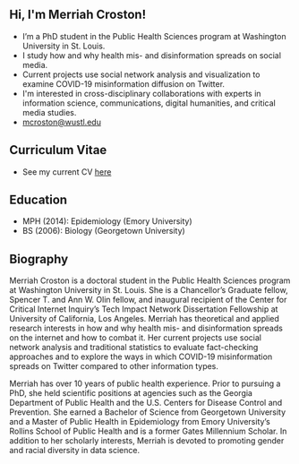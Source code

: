 ## Hi, I'm Merriah Croston!

- I’m a PhD student in the Public Health Sciences program at Washington University in St. Louis. 
- I study how and why health mis- and disinformation spreads on social media. 
- Current projects use social network analysis and visualization to examine COVID-19 misinformation diffusion on Twitter. 
- I'm interested in cross-disciplinary collaborations with experts in information science, communications, digital humanities, and critical media studies.
- mcroston@wustl.edu

## Curriculum Vitae

- See my current CV [here](https://wustl.box.com/shared/static/jvps84xfo44ec82kckvn1y22xjlkcud1.pdf)

## Education

- MPH (2014): Epidemiology (Emory University)
- BS (2006): Biology (Georgetown University)

<!---
mcroston/mcroston is a ✨ special ✨ repository because its `README.md` (this file) appears on your GitHub profile.
You can click the Preview link to take a look at your changes.
--->

## Biography

Merriah Croston is a doctoral student in the Public Health Sciences program at Washington University in St. Louis. She is a Chancellor’s Graduate fellow, Spencer T. and Ann W. Olin fellow, and inaugural recipient of the Center for Critical Internet Inquiry’s Tech Impact Network Dissertation Fellowship at University of California, Los Angeles. Merriah has theoretical and applied research interests in how and why health mis- and disinformation spreads on the internet and how to combat it. Her current projects use social network analysis and traditional statistics to evaluate fact-checking approaches and to explore the ways in which COVID-19 misinformation spreads on Twitter compared to other information types.

Merriah has over 10 years of public health experience. Prior to pursuing a PhD, she held scientific positions at agencies such as the Georgia Department of Public Health and the U.S. Centers for Disease Control and Prevention. She earned a Bachelor of Science from Georgetown University and a Master of Public Health in Epidemiology from Emory University’s Rollins School of Public Health and is a former Gates Millennium Scholar. In addition to her scholarly interests, Merriah is devoted to promoting gender and racial diversity in data science.

